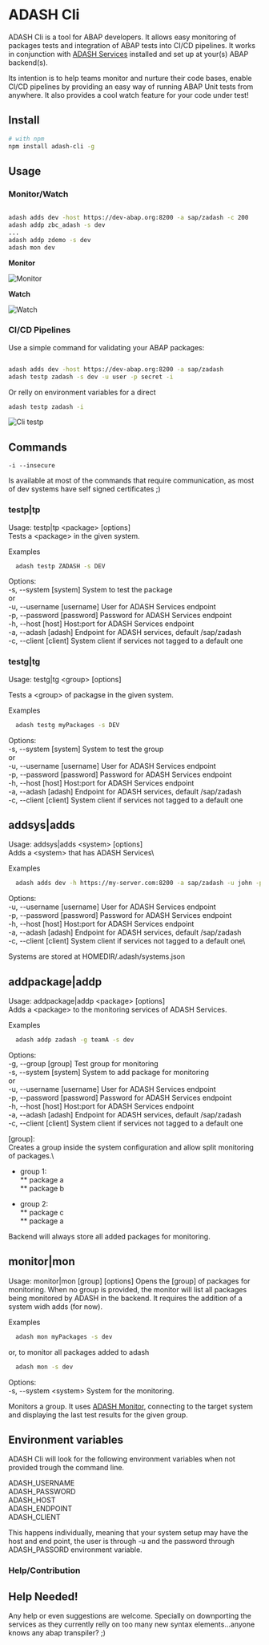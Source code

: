 # ADASH Cli

ADASH Cli is a tool for ABAP developers. 
It allows easy monitoring of packages tests and integration of ABAP tests into CI/CD pipelines. 
It works in conjunction with [ADASH Services](https://github.com/xinitrc86/adash-services) installed and set up at your(s) ABAP backend(s).

Its intention is to help teams monitor and nurture their code bases, enable CI/CD pipelines by providing an easy way of running ABAP Unit tests from anywhere. It also provides a cool watch feature for your code under test!

## Install

```bash
# with npm
npm install adash-cli -g

```

## Usage

### Monitor/Watch

```bash

adash adds dev -host https://dev-abap.org:8200 -a sap/zadash -c 200
adash addp zbc_adash -s dev
...
adash addp zdemo -s dev
adash mon dev
```
**Monitor**

![Monitor](https://raw.githubusercontent.com/xinitrc86/adash-cli/master/doc/images/monitor.gif)

**Watch**

![Watch](https://raw.githubusercontent.com/xinitrc86/adash-cli/master/doc/images/watch.gif)

### CI/CD Pipelines

Use a simple command for validating your ABAP packages:

```bash

adash adds dev -host https://dev-abap.org:8200 -a sap/zadash 
adash testp zadash -s dev -u user -p secret -i
```
Or relly on environment variables for a direct
```bash
adash testp zadash -i
```

![Cli testp](https://raw.githubusercontent.com/xinitrc86/adash-cli/master/doc/images/cli_testp.gif)

## Commands

```
-i --insecure
```
Is available at most of the commands that require communication, as most of dev systems have self signed certificates ;)

### testp|tp
Usage: testp|tp \<package> [options]\
Tests a \<package> in the given system.

Examples
```bash
  adash testp ZADASH -s DEV
```

Options:\
  -s, --system [system]  System to test the package\
    or\
  -u, --username [username]  User for ADASH Services endpoint\
  -p, --password [password]  Password for ADASH Services endpoint\
  -h, --host [host]          Host:port for ADASH Services endpoint\
  -a, --adash [adash]        Endpoint for ADASH services, default /sap/zadash\
  -c, --client [client]      System client if services not tagged to a default one

### testg|tg
Usage: testg|tg \<group> [options] 

Tests a \<group> of packagse in the given system.

Examples
```bash
  adash testg myPackages -s DEV
```

Options:\
  -s, --system [system]  System to test the group\
    or\
  -u, --username [username]  User for ADASH Services endpoint\
  -p, --password [password]  Password for ADASH Services endpoint\
  -h, --host [host]          Host:port for ADASH Services endpoint\
  -a, --adash [adash]        Endpoint for ADASH services, default /sap/zadash\
  -c, --client [client]      System client if services not tagged to a default one

## addsys|adds
Usage: addsys|adds \<system> [options]\
Adds a \<system> that has ADASH Services\

Examples
```bash
  adash adds dev -h https://my-server.com:8200 -a sap/zadash -u john -p secret
```

Options:\
  -u, --username [username]  User for ADASH Services endpoint\
  -p, --password [password]  Password for ADASH Services endpoint\
  -h, --host [host]          Host:port for ADASH Services endpoint\
  -a, --adash [adash]        Endpoint for ADASH services, default /sap/zadash\
  -c, --client [client]      System client if services not tagged to a default one\

Systems are stored at HOMEDIR/.adash/systems.json

## addpackage|addp
Usage: addpackage|addp \<package> [options] \
Adds a \<package> to the monitoring services of ADASH Services.

Examples
```bash
  adash addp zadash -g teamA -s dev
```

Options:\
  -g, --group \[group]   Test group for monitoring\
  -s, --system [system]  System to add package for monitoring\
    or\
  -u, --username [username]  User for ADASH Services endpoint\
  -p, --password [password]  Password for ADASH Services endpoint\
  -h, --host [host]          Host:port for ADASH Services endpoint\
  -a, --adash [adash]        Endpoint for ADASH services, default /sap/zadash\
  -c, --client [client]      System client if services not tagged to a default one

\[group]:\
Creates a group inside the system configuration and allow split monitoring of packages.\
* group 1:\
** package a\
** package b

* group 2:\
** package c\
** package a

Backend will always store all added packages for monitoring.

## monitor|mon 
Usage: monitor|mon \[group] [options]
Opens the \[group] of packages for monitoring. When no group is provided, the monitor will list all packages being monitored by ADASH in the backend. It requires the addition of a system widh adds (for now).

Examples
```bash
  adash mon myPackages -s dev
```
or, to monitor all packages added to adash
```bash
  adash mon -s dev
```


Options:\
  -s, --system \<system>   System for the monitoring.

Monitors a group. It uses [ADASH Monitor](https://github.com/xinitrc86/adash-monitor), connecting to the target system and displaying the last test results for the given group.

## Environment variables 

ADASH Cli will look for the following environment variables when not provided trough the command line.

ADASH_USERNAME\
ADASH_PASSWORD\
ADASH_HOST\
ADASH_ENDPOINT\
ADASH_CLIENT

This happens individually, meaning that your system setup may have the host and end point, the user is through -u and the password through ADASH_PASSORD environment variable.

### Help/Contribution

## Help Needed!
Any help or even suggestions are welcome. 
Specially on downporting the services as they currently relly on too many new syntax elements...anyone knows any abap transpiler? ;)




